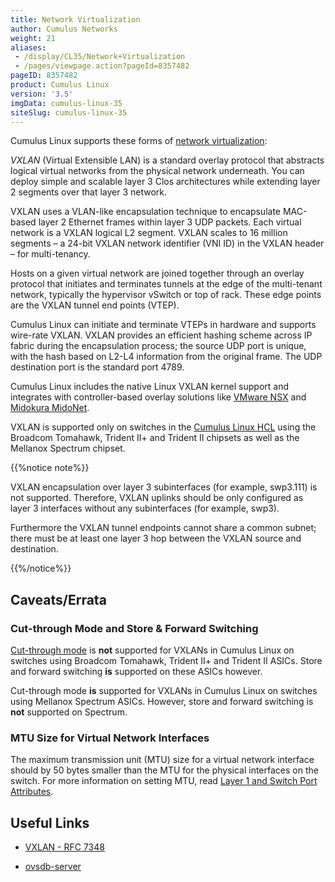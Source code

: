 ```yaml
---
title: Network Virtualization
author: Cumulus Networks
weight: 21
aliases:
 - /display/CL35/Network+Virtualization
 - /pages/viewpage.action?pageId=8357482
pageID: 8357482
product: Cumulus Linux
version: '3.5'
imgData: cumulus-linux-35
siteSlug: cumulus-linux-35
---
```

Cumulus Linux supports these forms of [network
virtualization](http://en.wikipedia.org/wiki/Network_virtualization):

*VXLAN* (Virtual Extensible LAN) is a standard overlay protocol that
abstracts logical virtual networks from the physical network underneath.
You can deploy simple and scalable layer 3 Clos architectures while
extending layer 2 segments over that layer 3 network.

VXLAN uses a VLAN-like encapsulation technique to encapsulate MAC-based
layer 2 Ethernet frames within layer 3 UDP packets. Each virtual network
is a VXLAN logical L2 segment. VXLAN scales to 16 million segments – a
24-bit VXLAN network identifier (VNI ID) in the VXLAN header – for
multi-tenancy.

Hosts on a given virtual network are joined together through an overlay
protocol that initiates and terminates tunnels at the edge of the
multi-tenant network, typically the hypervisor vSwitch or top of rack.
These edge points are the VXLAN tunnel end points (VTEP).

Cumulus Linux can initiate and terminate VTEPs in hardware and supports
wire-rate VXLAN. VXLAN provides an efficient hashing scheme across IP
fabric during the encapsulation process; the source UDP port is unique,
with the hash based on L2-L4 information from the original frame. The
UDP destination port is the standard port 4789.

Cumulus Linux includes the native Linux VXLAN kernel support and
integrates with controller-based overlay solutions like [VMware
NSX](/version/cumulus-linux-35/Network_Virtualization/Virtualization_Integrations/Integrating_Hardware_VTEPs_with_VMware_NSX)
and [Midokura
MidoNet](/version/cumulus-linux-35/Network_Virtualization/Virtualization_Integrations/Integrating_Hardware_VTEPs_with_Midokura_MidoNet_and_OpenStack).

VXLAN is supported only on switches in the [Cumulus Linux
HCL](http://cumulusnetworks.com/support/hcl/) using the Broadcom
Tomahawk, Trident II+ and Trident II chipsets as well as the Mellanox
Spectrum chipset.

{{%notice note%}}

VXLAN encapsulation over layer 3 subinterfaces (for example, swp3.111)
is not supported. Therefore, VXLAN uplinks should be only configured as
layer 3 interfaces without any subinterfaces (for example, swp3).

Furthermore the VXLAN tunnel endpoints cannot share a common subnet;
there must be at least one layer 3 hop between the VXLAN source and
destination.

{{%/notice%}}

## <span>Caveats/Errata</span>

### <span>Cut-through Mode and Store & Forward Switching</span>

[Cut-through
mode](Buffer_and_Queue_Management.html#src-8357678_BufferandQueueManagement-cut_through_mode)
is **not** supported for VXLANs in Cumulus Linux on switches using
Broadcom Tomahawk, Trident II+ and Trident II ASICs. Store and forward
switching **is** supported on these ASICs however.

Cut-through mode **is** supported for VXLANs in Cumulus Linux on
switches using Mellanox Spectrum ASICs. However, store and forward
switching is **not** supported on Spectrum.

### <span>MTU Size for Virtual Network Interfaces</span>

The maximum transmission unit (MTU) size for a virtual network interface
should by 50 bytes smaller than the MTU for the physical interfaces on
the switch. For more information on setting MTU, read [Layer 1 and
Switch Port
Attributes](Layer_1_and_Switch_Port_Attributes.html#src-8357670_Layer1andSwitchPortAttributes-mtu_vxlan).

## <span>Useful Links</span>

  - [VXLAN - RFC 7348](https://tools.ietf.org/html/rfc7348)

  - [ovsdb-server](http://openvswitch.org/support/dist-docs/ovsdb-server.1.html)

<article id="html-search-results" class="ht-content" style="display: none;">

</article>

<footer id="ht-footer">

</footer>
